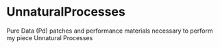 # UnnaturalProcesses
Pure Data (Pd) patches and performance materials necessary to perform my piece Unnatural Processes
